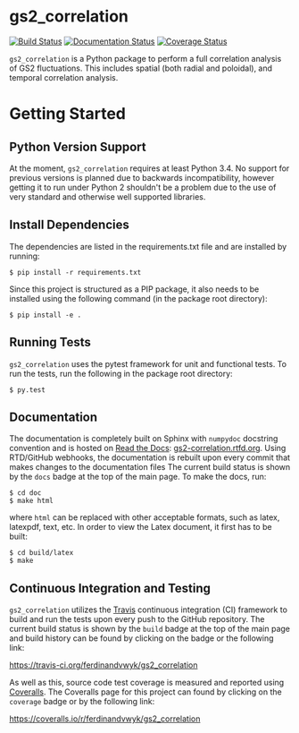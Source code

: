 gs2_correlation
==================

[![Build Status](https://travis-ci.org/ferdinandvwyk/gs2_correlation.svg?branch=master)](https://travis-ci.org/ferdinandvwyk/gs2_correlation)
[![Documentation Status](https://readthedocs.org/projects/gs2-correlation/badge/?version=latest)](https://readthedocs.org/projects/gs2-correlation/?badge=latest)
[![Coverage Status](https://coveralls.io/repos/ferdinandvwyk/gs2_correlation/badge.svg)](https://coveralls.io/r/ferdinandvwyk/gs2_correlation)

`gs2_correlation` is a Python package to perform a full correlation analysis of GS2 
fluctuations. This includes spatial (both radial and poloidal), and temporal 
correlation analysis.

Getting Started
===============

Python Version Support
----------------------

At the moment, `gs2_correlation` requires at least Python 3.4. No support for 
previous versions is planned due to backwards incompatibility, however getting
it to run under Python 2 shouldn't be a problem due to the use of very standard
and otherwise well supported libraries.

Install Dependencies
--------------------

The dependencies are listed in the requirements.txt file and are installed by
running:

    $ pip install -r requirements.txt

Since this project is structured as a PIP package, it also needs to be installed
using the following command (in the package root directory):

    $ pip install -e .

Running Tests
-------------

`gs2_correlation` uses the pytest framework for unit and functional tests. To 
run the tests, run the following in the package root directory:

    $ py.test

Documentation
-------------

The documentation is completely built on Sphinx with `numpydoc` docstring 
convention and is hosted on [Read the Docs](https://readthedocs.org/): 
[gs2-correlation.rtfd.org](http://gs2-correlation.rtfd.org). Using RTD/GitHub 
webhooks, the documentation is rebuilt upon every commit that makes
changes to the documentation files The current build status is shown by the 
`docs` badge at the top of the main page. To make the docs, run:

    $ cd doc
    $ make html

where `html` can be replaced with other acceptable formats, such as latex,
latexpdf, text, etc. In order to view the Latex document, it first has to be 
built:

    $ cd build/latex
    $ make

Continuous Integration and Testing
----------------------------------

`gs2_correlation` utilizes the [Travis](https://travis-ci.org/) continuous 
integration (CI) framework to build and run the tests upon every push to the 
GitHub repository. The current build status is shown by the `build` badge at 
the top of the main page and build history can be found by clicking on the badge 
or the following link: 

https://travis-ci.org/ferdinandvwyk/gs2_correlation

As well as this, source code test coverage is measured and reported using 
[Coveralls](https://coveralls.io/). The Coveralls page for this project can found by clicking on the 
`coverage` badge or by the following link:

https://coveralls.io/r/ferdinandvwyk/gs2_correlation

